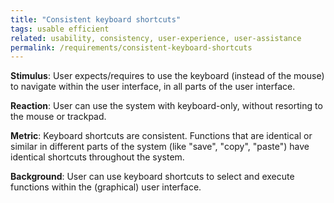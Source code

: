 ```yaml
---
title: "Consistent keyboard shortcuts"
tags: usable efficient
related: usability, consistency, user-experience, user-assistance
permalink: /requirements/consistent-keyboard-shortcuts
---
```


<div class="quality-requirement" markdown="1">


**Stimulus**: User expects/requires to use the keyboard (instead of the mouse) to navigate within the user interface, in all parts of the user interface.

**Reaction**: User can use the system with keyboard-only, without resorting to the mouse or trackpad. 

**Metric**: Keyboard shortcuts are consistent. Functions that are identical or similar in different parts of the system (like "save", "copy", "paste") have identical shortcuts throughout the system.

**Background**: User can use keyboard shortcuts to select and execute functions within the (graphical) user interface.  

</div><br>




